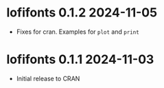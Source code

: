 # lofifonts 0.1.2  2024-11-05

* Fixes for cran.  Examples for `plot` and `print`

# lofifonts 0.1.1  2024-11-03

* Initial release to CRAN

